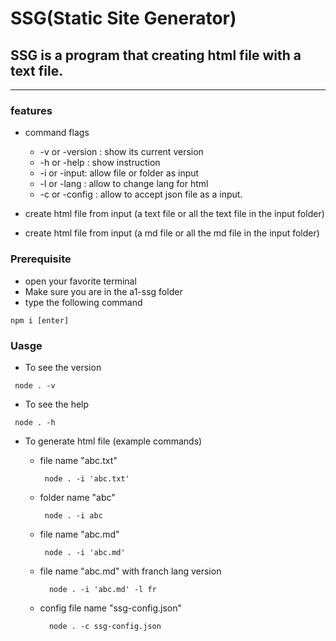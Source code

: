 # SSG(Static Site Generator)
## SSG is a program that creating html file with a text file.

---

### features
  + command flags
    + -v or -version : show its current version
    + -h or -help : show instruction
    + -i or -input: allow file or folder as input
    + -l or -lang : allow to change lang for html
    + -c or -config : allow to accept json file as a input.
  
  + create html file from input (a text file or all the text file in the input folder)
  + create html file from input (a md file or all the md file in the input folder)
### Prerequisite

+ open your favorite terminal 
+ Make sure you are in the a1-ssg folder
+ type the following command

 ```
 npm i [enter]
```


### Uasge

+ To see the version
```
 node . -v
```

+ To see the help
```
 node . -h
```

+ To generate html file (example commands) 

    + file name "abc.txt"
      ```
       node . -i 'abc.txt'
      ```
      
    + folder name "abc"
      ```
       node . -i abc
      ```    
    + file name "abc.md"
      ```
       node . -i 'abc.md'
      ```
    + file name "abc.md" with franch lang version
      ```
        node . -i 'abc.md' -l fr
      ```
    + config file name "ssg-config.json"
      ```
        node . -c ssg-config.json
      ```

